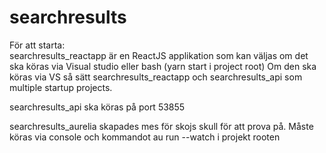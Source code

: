 # searchresults
För att starta:  
searchresults_reactapp är en ReactJS applikation som kan väljas om det ska köras via Visual studio eller bash (yarn start i project root)
Om den ska köras via VS så sätt searchresults_reactapp och searchresults_api som multiple startup projects.

searchresults_api ska köras på port 53855

searchresults_aurelia skapades mes för skojs skull för att prova på. Måste köras via console och kommandot au run --watch i projekt rooten
